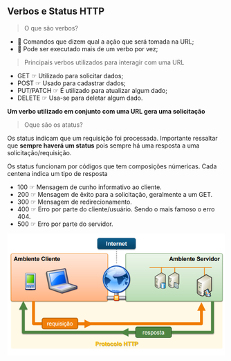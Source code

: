 ## Verbos e Status HTTP

> O que são verbos?

- 🎯 Comandos que dizem qual a ação que será tomada na URL;
- 🎯 Pode ser executado mais de um verbo por vez;

> Principais verbos utilizados para interagir com uma URL

- GET ☞ Utilizado para solicitar dados;
- POST ☞ Usado para cadastrar dados;
- PUT/PATCH ☞ É utilizado para atualizar algum dado;
- DELETE ☞ Usa-se para deletar algum dado.

**Um verbo utilizado em conjunto com uma URL gera uma solicitação**

> Oque são os atatus?

Os status indicam que um requisição foi processada. Importante ressaltar que **sempre haverá um status**
pois sempre há uma resposta a uma solicitação/requisição.

Os status funcionam por códigos que tem composições númericas. Cada centena indica um tipo de resposta

- 100 ☞ Mensagem de cunho informativo ao cliente.
- 200 ☞ Mensagem de êxito para a solicitação, geralmente a um GET.
- 300 ☞ Mensagem de redirecionamento.
- 400 ☞ Erro por parte do cliente/usuário. Sendo o mais famoso o erro 404.
- 500 ☞ Erro por parte do servidor.

![Arquitetura Cliente-Servidor ocm HTTP](./assets/arquitetura-http.png)
